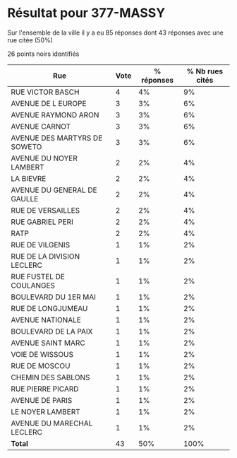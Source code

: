 # Résultat pour 377-MASSY

Sur l'ensemble de la ville il y a eu 85 réponses dont 43 réponses avec une rue citée (50%)

26 points noirs identifiés

| Rue | Vote | % réponses | % Nb rues cités|
|-----|------|------------|----------------|
| RUE VICTOR BASCH | 4 | 4% | 9%|
| AVENUE DE L EUROPE | 3 | 3% | 6%|
| AVENUE RAYMOND ARON | 3 | 3% | 6%|
| AVENUE CARNOT | 3 | 3% | 6%|
| AVENUE DES MARTYRS DE SOWETO | 3 | 3% | 6%|
| AVENUE DU NOYER LAMBERT | 2 | 2% | 4%|
| LA BIEVRE | 2 | 2% | 4%|
| AVENUE DU GENERAL DE GAULLE | 2 | 2% | 4%|
| RUE DE VERSAILLES | 2 | 2% | 4%|
| RUE GABRIEL PERI | 2 | 2% | 4%|
| RATP | 2 | 2% | 4%|
| RUE DE VILGENIS | 1 | 1% | 2%|
| RUE DE LA DIVISION LECLERC | 1 | 1% | 2%|
| RUE FUSTEL DE COULANGES | 1 | 1% | 2%|
| BOULEVARD DU 1ER MAI | 1 | 1% | 2%|
| RUE DE LONGJUMEAU | 1 | 1% | 2%|
| AVENUE NATIONALE | 1 | 1% | 2%|
| BOULEVARD DE LA PAIX | 1 | 1% | 2%|
| AVENUE SAINT MARC | 1 | 1% | 2%|
| VOIE DE WISSOUS | 1 | 1% | 2%|
| RUE DE MOSCOU | 1 | 1% | 2%|
| CHEMIN DES SABLONS | 1 | 1% | 2%|
| RUE PIERRE PICARD | 1 | 1% | 2%|
| AVENUE DE PARIS | 1 | 1% | 2%|
| LE NOYER LAMBERT | 1 | 1% | 2%|
| AVENUE DU MARECHAL LECLERC | 1 | 1% | 2%|
| **Total** | 43 | 50% | 100%|

